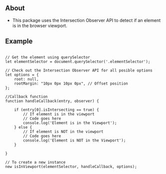 ## About
- This package uses the Intersection Observer API to detect if an element is in the browser viewport.

## Example
```

// Get the element using querySelector
let elementSelector = document.querySelector('.elementSelector');

// Check out the Intersection Observer API for all posible options
let options = {
    root: null,
    rootMargin: "10px 0px 10px 0px", // Offset position
};

//Callback function
function handleCallback(entry, observer) {
    
    if (entry[0].isIntersecting == true) {
        // If element is in the viewport
        // Code goes here
        console.log('Element is in the Viewport');
    } else {
        // If element is NOT in the viewport
        // Code goes here
        console.log('Element is NOT in the Viewport');
    }

}

// To create a new instance
new isInViewport(elementSelector, handleCallback, options);


```